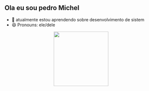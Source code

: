 ## Ola eu sou pedro Michel 

- 🌱 atualmente estou aprendendo 
sobre desenvolvimento de sistem
- 😄 Pronouns: ele/dele

<div align="center">
  <a href="https://github.com/PedroODeus">
  <img height="180em" src="https://github-readme-stats.vercel.app/api?username=PedroODeus&show_icons=true&theme=dracula&include_all_commits=true&count_private=true"/>
</div>

##

